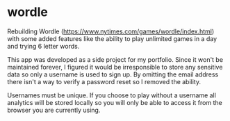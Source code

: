 # wordle

Rebuilding Wordle (https://www.nytimes.com/games/wordle/index.html) with some added features like the ability to play unlimited games in a day and trying 6 letter words.

This app was developed as a side project for my portfolio. Since it won't be maintained forever, I figured it would be irresponsible to store any sensitive data so only a username is used to sign up. By omitting the email address there isn't a way to verify a password reset so I removed the ability.

Usernames must be unique. If you choose to play without a username all analytics will be stored locally so you will only be able to access it from the browser you are currently using.
